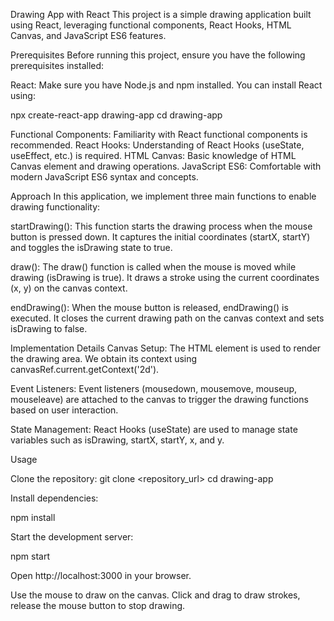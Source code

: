 Drawing App with React
This project is a simple drawing application built using React, leveraging functional components, React Hooks, HTML Canvas, and JavaScript ES6 features.

Prerequisites
Before running this project, ensure you have the following prerequisites installed:

React: Make sure you have Node.js and npm installed. You can install React using:

npx create-react-app drawing-app
cd drawing-app

Functional Components: Familiarity with React functional components is recommended.
React Hooks: Understanding of React Hooks (useState, useEffect, etc.) is required.
HTML Canvas: Basic knowledge of HTML Canvas element and drawing operations.
JavaScript ES6: Comfortable with modern JavaScript ES6 syntax and concepts.

Approach
In this application, we implement three main functions to enable drawing functionality:

startDrawing(): This function starts the drawing process when the mouse button is pressed down. It captures the initial coordinates (startX, startY) and toggles the isDrawing state to true.

draw(): The draw() function is called when the mouse is moved while drawing (isDrawing is true). It draws a stroke using the current coordinates (x, y) on the canvas context.

endDrawing(): When the mouse button is released, endDrawing() is executed. It closes the current drawing path on the canvas context and sets isDrawing to false.

Implementation Details
Canvas Setup: The HTML <canvas> element is used to render the drawing area. We obtain its context using canvasRef.current.getContext('2d').

Event Listeners: Event listeners (mousedown, mousemove, mouseup, mouseleave) are attached to the canvas to trigger the drawing functions based on user interaction.

State Management: React Hooks (useState) are used to manage state variables such as isDrawing, startX, startY, x, and y.

Usage

Clone the repository:
git clone <repository_url>
cd drawing-app

Install dependencies:

npm install

Start the development server:

npm start

Open http://localhost:3000 in your browser.

Use the mouse to draw on the canvas. Click and drag to draw strokes, release the mouse button to stop drawing.
